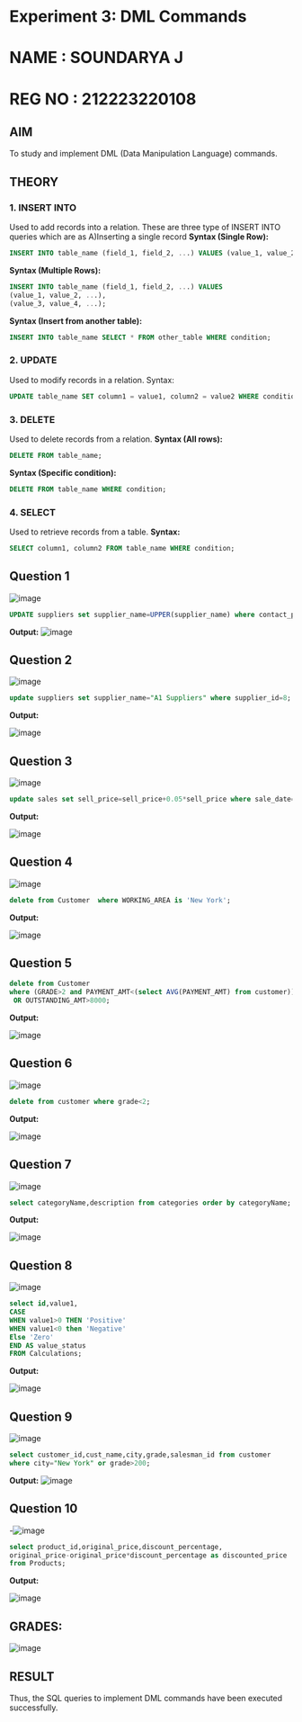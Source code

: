 # Experiment 3: DML Commands
# NAME : SOUNDARYA J
# REG NO : 212223220108

## AIM
To study and implement DML (Data Manipulation Language) commands.

## THEORY

### 1. INSERT INTO
Used to add records into a relation.
These are three type of INSERT INTO queries which are as
A)Inserting a single record
**Syntax (Single Row):**
```sql
INSERT INTO table_name (field_1, field_2, ...) VALUES (value_1, value_2, ...);
```
**Syntax (Multiple Rows):**
```sql
INSERT INTO table_name (field_1, field_2, ...) VALUES
(value_1, value_2, ...),
(value_3, value_4, ...);
```
**Syntax (Insert from another table):**
```sql
INSERT INTO table_name SELECT * FROM other_table WHERE condition;
```
### 2. UPDATE
Used to modify records in a relation.
Syntax:
```sql
UPDATE table_name SET column1 = value1, column2 = value2 WHERE condition;
```
### 3. DELETE
Used to delete records from a relation.
**Syntax (All rows):**
```sql
DELETE FROM table_name;
```
**Syntax (Specific condition):**
```sql
DELETE FROM table_name WHERE condition;
```
### 4. SELECT
Used to retrieve records from a table.
**Syntax:**
```sql
SELECT column1, column2 FROM table_name WHERE condition;
```
**Question 1**
--
![image](https://github.com/user-attachments/assets/27bd2cd1-855f-4b4f-99a2-c5adb0c958b9)


```sql
UPDATE suppliers set supplier_name=UPPER(supplier_name) where contact_person like '%Singh%';
```

**Output:**
![image](https://github.com/user-attachments/assets/92fccbd0-7733-4b83-80ad-2aaf89a18419)


**Question 2**
---
![image](https://github.com/user-attachments/assets/378cb935-145e-43b6-97ea-baf8e9780dd5)


```sql
update suppliers set supplier_name="A1 Suppliers" where supplier_id=8;
```

**Output:**

![image](https://github.com/user-attachments/assets/399239fd-6458-4b96-a44f-c31e77501fa6)


**Question 3**
---
![image](https://github.com/user-attachments/assets/f896aea0-c243-4767-8e68-f4fdea4ab6fd)


```sql
update sales set sell_price=sell_price+0.05*sell_price where sale_date='2023-01-31';
```

**Output:**

![image](https://github.com/user-attachments/assets/28dfc2e9-be4e-4255-b3bf-8307c4772fc0)


**Question 4**
---
![image](https://github.com/user-attachments/assets/7ee5079b-8001-401d-aa54-8c94ce677255)


```sql
delete from Customer  where WORKING_AREA is 'New York';
```

**Output:**

![image](https://github.com/user-attachments/assets/311bfeea-ff3e-4e91-9318-3f1a4835033c)


**Question 5**
---


```sql
delete from Customer
where (GRADE>2 and PAYMENT_AMT<(select AVG(PAYMENT_AMT) from customer))
 OR OUTSTANDING_AMT>8000;
```

**Output:**

![image](https://github.com/user-attachments/assets/916f9d2d-f3a0-4146-8cd7-fcd9f774d12a)

**Question 6**
---
![image](https://github.com/user-attachments/assets/3356fa63-34c5-413d-86a0-5db8fb637e7d)


```sql
delete from customer where grade<2;
```

**Output:**

![image](https://github.com/user-attachments/assets/d2c3a1da-d08d-4088-aed4-1d18ef7b2446)


**Question 7**
---
![image](https://github.com/user-attachments/assets/c74fffe7-eb38-438d-935e-ffe731a84fb3)


```sql
select categoryName,description from categories order by categoryName;
```

**Output:**

![image](https://github.com/user-attachments/assets/9d0408e2-4733-4113-8aac-f5162bd9ca03)


**Question 8**
---
![image](https://github.com/user-attachments/assets/5ed3ce37-7413-4041-9d82-11770e9bf32e)

```sql
select id,value1,
CASE
WHEN value1>0 THEN 'Positive'
WHEN value1<0 then 'Negative'
Else 'Zero'
END AS value_status
FROM Calculations;
```

**Output:**

![image](https://github.com/user-attachments/assets/a9e1960e-5dd3-4825-a2d4-160332077c05)


**Question 9**
---
![image](https://github.com/user-attachments/assets/3db39298-1d08-4d7e-9af8-de4c19633161)


```sql
select customer_id,cust_name,city,grade,salesman_id from customer
where city="New York" or grade>200;
```

**Output:**
![image](https://github.com/user-attachments/assets/0fa837f8-d9ac-4353-b4ee-6bc47ff20f55)


**Question 10**
---
-![image](https://github.com/user-attachments/assets/96d6137e-0f3c-4ef7-a05a-18596e8116ad)

```sql
select product_id,original_price,discount_percentage,
original_price-original_price*discount_percentage as discounted_price
from Products;
```

**Output:**

![image](https://github.com/user-attachments/assets/b9ceb64c-ffad-49bd-99ca-e81c2c18ef7f)

## GRADES:
![image](https://github.com/user-attachments/assets/ae28d673-7714-4b7b-b525-e498ecc33e52)

## RESULT
Thus, the SQL queries to implement DML commands have been executed successfully.
